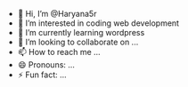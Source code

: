 - 👋 Hi, I’m @Haryana5r
- 👀 I’m interested in coding web development
- 🌱 I’m currently learning wordpress
- 💞️ I’m looking to collaborate on ...
- 📫 How to reach me ...
- 😄 Pronouns: ...
- ⚡ Fun fact: ...

<!---
Haryana5r/Haryana5r is a ✨ special ✨ repository because its `README.md` (this file) appears on your GitHub profile.
You can click the Preview link to take a look at your changes.
--->
